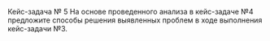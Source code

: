 Кейс-задача № 5
На основе проведенного анализа в кейс-задаче №4 предложите способы решения выявленных проблем в ходе выполнения кейс-задачи №3. 
